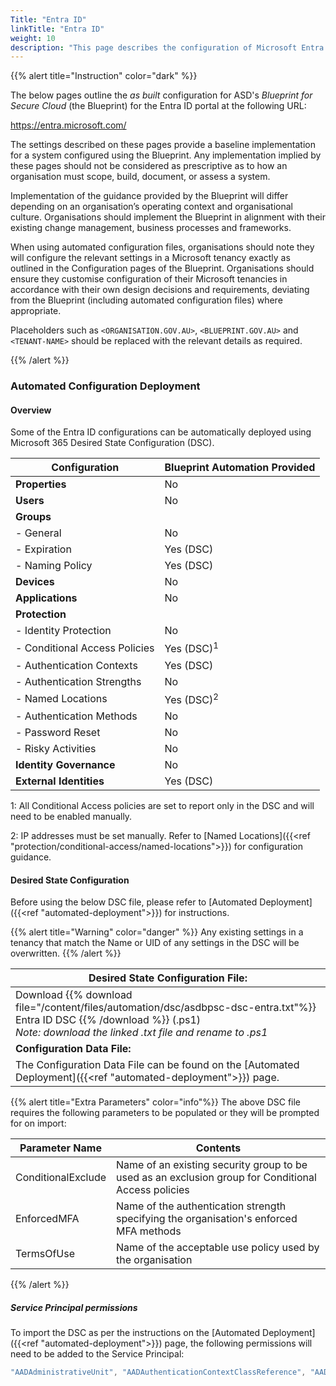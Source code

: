 ```yaml
---
Title: "Entra ID"
linkTitle: "Entra ID"
weight: 10
description: "This page describes the configuration of Microsoft Entra ID associated with systems built according to the guidance provided by ASD's Blueprint for Secure Cloud."
---
```


{{% alert title="Instruction" color="dark" %}}

The below pages outline the *as built* configuration for ASD's *Blueprint for Secure Cloud* (the Blueprint) for the Entra ID portal at the following URL:

<https://entra.microsoft.com/>

The settings described on these pages provide a baseline implementation for a system configured using the Blueprint. Any implementation implied by these pages should not be considered as prescriptive as to how an organisation must scope, build, document, or assess a system.

Implementation of the guidance provided by the Blueprint will differ depending on an organisation’s operating context and organisational culture. Organisations should implement the Blueprint in alignment with their existing change management, business processes and frameworks.

When using automated configuration files, organisations should note they will configure the relevant settings in a Microsoft tenancy exactly as outlined in the Configuration pages of the Blueprint. Organisations should ensure they customise configuration of their Microsoft tenancies in accordance with their own design decisions and requirements, deviating from the Blueprint (including automated configuration files) where appropriate.

Placeholders such as `<ORGANISATION.GOV.AU>`, `<BLUEPRINT.GOV.AU>` and `<TENANT-NAME>` should be replaced with the relevant details as required.

{{% /alert %}}

### Automated Configuration Deployment

#### Overview

Some of the Entra ID configurations can be automatically deployed using Microsoft 365 Desired State Configuration (DSC).

| Configuration                 | Blueprint Automation Provided |
| ----------------------------- | ----------------------------- |
| **Properties**                | No                            |
| **Users**                     | No                            |
| **Groups**                    |                               |
| - General                     | No                            |
| - Expiration                  | Yes (DSC)                     |
| - Naming Policy               | Yes (DSC)                     |
| **Devices**                   | No                            |
| **Applications**              | No                            |
| **Protection**                |                               |
| - Identity Protection         | No                            |
| - Conditional Access Policies | Yes (DSC)<sup>1</sup>         |
| - Authentication Contexts     | Yes (DSC)                     |
| - Authentication Strengths    | No                            |
| - Named Locations             | Yes (DSC)<sup>2</sup>         |
| - Authentication Methods      | No                            |
| - Password Reset              | No                            |
| - Risky Activities            | No                            |
| **Identity Governance**       | No                            |
| **External Identities**       | Yes (DSC)                     |

1: All Conditional Access policies are set to report only in the DSC and will need to be enabled manually.

2: IP addresses must be set manually. Refer to [Named Locations]({{<ref "protection/conditional-access/named-locations">}}) for configuration guidance.

#### Desired State Configuration

Before using the below DSC file, please refer to [Automated Deployment]({{<ref "automated-deployment">}}) for instructions.

{{% alert title="Warning" color="danger" %}}
Any existing settings in a tenancy that match the Name or UID of any settings in the DSC will be overwritten.
{{% /alert %}}

| Desired State Configuration File:                                                                                                                                                     |
| ------------------------------------------------------------------------------------------------------------------------------------------------------------------------------------- |
| Download {{% download file="/content/files/automation/dsc/asdbpsc-dsc-entra.txt"%}} Entra ID DSC {{% /download %}} (.ps1)<br>*Note: download the linked .txt file and rename to .ps1* |
| **Configuration Data File:**                                                                                                                                                          |
| The Configuration Data File can be found on the [Automated Deployment]({{<ref "automated-deployment">}}) page.                                                                        |

{{% alert title="Extra Parameters" color="info"%}}
The above DSC file requires the following parameters to be populated or they will be prompted for on import:

| Parameter Name     | Contents                                                                                            |
| ------------------ | --------------------------------------------------------------------------------------------------- |
| ConditionalExclude | Name of an existing security group to be used as an exclusion group for Conditional Access policies |
| EnforcedMFA        | Name of the authentication strength specifying the organisation's enforced MFA methods              |
| TermsOfUse         | Name of the acceptable use policy used by the organisation                                          |
{{% /alert %}}

##### Service Principal permissions

To import the DSC as per the instructions on the [Automated Deployment]({{<ref "automated-deployment">}}) page, the following permissions will need to be added to the Service Principal:

```powershell
"AADAdministrativeUnit", "AADAuthenticationContextClassReference", "AADAuthorizationPolicy", "AADConditionalAccessPolicy", "AADCrossTenantAccessPolicyConfigurationDefault", "AADCrossTenantAccessPolicyConfigurationPartner", "AADEntitlementManagementAccessPackage", "AADEntitlementManagementAccessPackageAssignmentPolicy", "AADEntitlementManagementAccessPackageCatalog", "AADEntitlementManagementAccessPackageCatalogResource", "AADEntitlementManagementConnectedOrganization", "AADExternalIdentityPolicy", "AADGroupLifecyclePolicy", "AADNamedLocationPolicy", "AADSocialIdentityProvider", "AADTokenLifetimePolicy"
```
